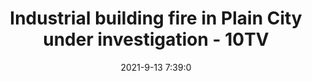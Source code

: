 ---
"title": "Industrial building fire in Plain City under investigation - 10TV"
"date": "2021-9-13 7:39:0"
"feed_name": "GOOGLENEWSINDUSTRIAL"
"feed_website": "https://news.google.com/search?q=industrial%2Bincident&hl=en-US&gl=US&ceid=US:en"
"feed_rss": "https://news.google.com/rss/search?q=industrial%2Bincident&hl=en-US&gl=US&ceid=US:en"
"link": "https://www.10tv.com/article/news/local/fire-leaves-building-vehicles-damaged-in-plain-city/530-96acea55-1f8c-4a16-a531-fb073a5260e8"
"file": "_posts/2021-1-1-2dc677d354d05af177813558cca82cbd5f484d2f.md"
"accident": "1"
"drilling": "1"
---